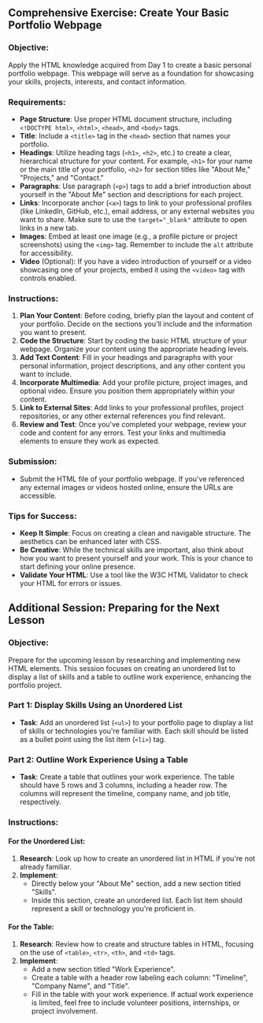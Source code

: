 ## Comprehensive Exercise: Create Your Basic Portfolio Webpage

### Objective:
Apply the HTML knowledge acquired from Day 1 to create a basic personal portfolio webpage. This webpage will serve as a foundation for showcasing your skills, projects, interests, and contact information.

### Requirements:

- **Page Structure**: Use proper HTML document structure, including `<!DOCTYPE html>`, `<html>`, `<head>`, and `<body>` tags.
- **Title**: Include a `<title>` tag in the `<head>` section that names your portfolio.
- **Headings**: Utilize heading tags (`<h1>`, `<h2>`, etc.) to create a clear, hierarchical structure for your content. For example, `<h1>` for your name or the main title of your portfolio, `<h2>` for section titles like "About Me," "Projects," and "Contact."
- **Paragraphs**: Use paragraph (`<p>`) tags to add a brief introduction about yourself in the "About Me" section and descriptions for each project.
- **Links**: Incorporate anchor (`<a>`) tags to link to your professional profiles (like LinkedIn, GitHub, etc.), email address, or any external websites you want to share. Make sure to use the `target="_blank"` attribute to open links in a new tab.
- **Images**: Embed at least one image (e.g., a profile picture or project screenshots) using the `<img>` tag. Remember to include the `alt` attribute for accessibility.
- **Video** (Optional): If you have a video introduction of yourself or a video showcasing one of your projects, embed it using the `<video>` tag with controls enabled.

### Instructions:

1. **Plan Your Content**: Before coding, briefly plan the layout and content of your portfolio. Decide on the sections you'll include and the information you want to present.
2. **Code the Structure**: Start by coding the basic HTML structure of your webpage. Organize your content using the appropriate heading levels.
3. **Add Text Content**: Fill in your headings and paragraphs with your personal information, project descriptions, and any other content you want to include.
4. **Incorporate Multimedia**: Add your profile picture, project images, and optional video. Ensure you position them appropriately within your content.
5. **Link to External Sites**: Add links to your professional profiles, project repositories, or any other external references you find relevant.
6. **Review and Test**: Once you've completed your webpage, review your code and content for any errors. Test your links and multimedia elements to ensure they work as expected.

### Submission:

- Submit the HTML file of your portfolio webpage. If you've referenced any external images or videos hosted online, ensure the URLs are accessible.

### Tips for Success:

- **Keep It Simple**: Focus on creating a clean and navigable structure. The aesthetics can be enhanced later with CSS.
- **Be Creative**: While the technical skills are important, also think about how you want to present yourself and your work. This is your chance to start defining your online presence.
- **Validate Your HTML**: Use a tool like the W3C HTML Validator to check your HTML for errors or issues.


## Additional Session: Preparing for the Next Lesson

### Objective:
Prepare for the upcoming lesson by researching and implementing new HTML elements. This session focuses on creating an unordered list to display a list of skills and a table to outline work experience, enhancing the portfolio project.

### Part 1: Display Skills Using an Unordered List

- **Task**: Add an unordered list (`<ul>`) to your portfolio page to display a list of skills or technologies you're familiar with. Each skill should be listed as a bullet point using the list item (`<li>`) tag.

### Part 2: Outline Work Experience Using a Table

- **Task**: Create a table that outlines your work experience. The table should have 5 rows and 3 columns, including a header row. The columns will represent the timeline, company name, and job title, respectively.

### Instructions:

#### For the Unordered List:

1. **Research**: Look up how to create an unordered list in HTML if you're not already familiar.
2. **Implement**:
   - Directly below your "About Me" section, add a new section titled "Skills".
   - Inside this section, create an unordered list. Each list item should represent a skill or technology you're proficient in.

#### For the Table:

1. **Research**: Review how to create and structure tables in HTML, focusing on the use of `<table>`, `<tr>`, `<th>`, and `<td>` tags.
2. **Implement**:
   - Add a new section titled "Work Experience".
   - Create a table with a header row labeling each column: "Timeline", "Company Name", and "Title".
   - Fill in the table with your work experience. If actual work experience is limited, feel free to include volunteer positions, internships, or project involvement.

